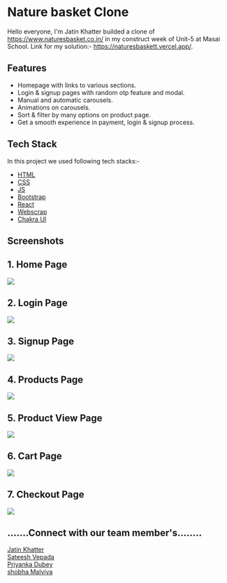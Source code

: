 # Nature basket Clone

Hello everyone, I'm Jatin Khatter builded a clone of https://www.naturesbasket.co.in/ in my construct week of Unit-5 at Masai School. Link for my solution:-
https://naturesbaskett.vercel.app/.


## Features

- Homepage with links to various sections.
- Login & signup pages with random otp feature and modal.
- Manual and automatic carousels.
- Animations on carousels.
- Sort & filter by many options on product page.
- Get a smooth experience in payment, login & signup process.


## Tech Stack

In this project we used following tech stacks:- 
- [HTML](https://developer.mozilla.org/en-US/docs/Web/HTML)
- [CSS](https://developer.mozilla.org/en-US/docs/Web/CSS)
- [JS](https://developer.mozilla.org/en-US/docs/Web/JavaScript)
- [Bootstrap](https://getbootstrap.com/docs/5.2/getting-started/introduction/)
- [React](https://reactjs.org/)
- [Webscrap](https://webscraper.io/)
- [Chakra UI](https://chakra-ui.com/getting-started)


## Screenshots

<h2> 1. Home Page </h2>
<img src="https://github.com/JatinKhatter07/wiggly-bucket-6915/raw/main/natures-basket/src/Assets/homePage.png">
<h2> 2. Login Page </h2>
<img src="https://github.com/JatinKhatter07/wiggly-bucket-6915/raw/main/natures-basket/src/Assets/loginPage.png">
<h2> 3. Signup Page </h2>
<img src="https://github.com/JatinKhatter07/wiggly-bucket-6915/raw/main/natures-basket/src/Assets/signupPage.png">
<h2> 4. Products Page </h2>
<img src="https://github.com/JatinKhatter07/wiggly-bucket-6915/raw/main/natures-basket/src/Assets/productPage.png">
<h2> 5. Product View Page </h2>
<img src="https://github.com/JatinKhatter07/wiggly-bucket-6915/raw/main/natures-basket/src/Assets/productView.png">
<h2> 6. Cart Page </h2>
<img src="https://github.com/JatinKhatter07/wiggly-bucket-6915/raw/main/natures-basket/src/Assets/cartPage.png">
<h2> 7. Checkout Page </h2>
<img src="https://github.com/JatinKhatter07/wiggly-bucket-6915/raw/main/natures-basket/src/Assets/checkoutPage.png">

<h2>.......Connect with our team member's........</h2>
<a href="https://github.com/JatinKhatter07"<h3>Jatin Khatter</h3></a>
<br/>
<a href="https://github.com/vepada-sateesh"<h3>Sateesh Vepada</h3></a>
<br/>
<a href="https://github.com/Priyankadubey190"<h3>Priyanka Dubey </h3></a>
<br/>
<a href="https://github.com/shobhamalviya"<h3>shobha Malviya</h3></a>


